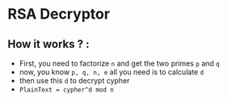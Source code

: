 # RSA Decryptor 

## How it works ? :
- First, you need to factorize `n` and get the two primes `p` and `q` 
- now, you know `p, q, n, e` all you need is to calculate `d`
- then use this `d` to decrypt cypher 
- `PlainText = cypher^d mod n`   
